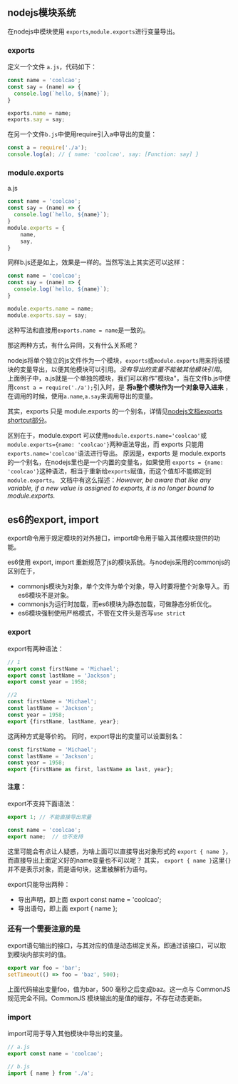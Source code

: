 ## nodejs模块系统
在nodejs中模块使用 `exports`,`module.exports`进行变量导出。
### exports
定义一个文件 `a.js`，代码如下：
```js
const name = 'coolcao';
const say = (name) => {
  console.log(`hello, ${name}`);
}

exports.name = name;
exports.say = say;
```
在另一个文件`b.js`中使用require引入a中导出的变量：
```js
const a = require('./a');
console.log(a); // { name: 'coolcao', say: [Function: say] }
```

### module.exports
a.js
```js
const name = 'coolcao';
const say = (name) => {
  console.log(`hello, ${name}`);
}
module.exports = {
    name,
    say,
}
```
同样b.js还是如上，效果是一样的。当然写法上其实还可以这样：
```js
const name = 'coolcao';
const say = (name) => {
  console.log(`hello, ${name}`);
}

module.exports.name = name;
module.exports.say = say;
```
这种写法和直接用`exports.name = name`是一致的。

那这两种方式，有什么异同，又有什么关系呢？

nodejs将单个独立的js文件作为一个模块，`exports`或`module.exports`用来将该模块的变量导出，以便其他模块可以引用。*没有导出的变量不能被其他模块引用*。
上面例子中，a.js就是一个单独的模块，我们可以称作"模块a"，当在文件b.js中使用`const a = require('./a');`引入时，是 **将a整个模块作为一个对象导入进来** ，在调用的时候，使用`a.name`,`a.say`来调用导出的变量。

其实，exports 只是 module.exports 的一个别名，详情见[nodejs文档exports shortcut部分](https://nodejs.org/dist/latest-v9.x/docs/api/modules.html#modules_exports_shortcut)。

区别在于，module.export 可以使用`module.exports.name='coolcao'`或`module.exports={name: 'coolcao'}`两种语法导出，而 exports 只能用`exports.name='coolcao'`语法进行导出。
原因是，exports 是 module.exports 的一个别名，在nodejs里也是一个内置的变量名，如果使用 `exports = {name: 'coolcao'}`这种语法，相当于重新给`exports`赋值，而这个值却不能绑定到`module.exports`。
文档中有这么描述：*However, be aware that like any variable, if a new value is assigned to exports, it is no longer bound to module.exports.*

## es6的export, import
export命令用于规定模块的对外接口，import命令用于输入其他模块提供的功能。

es6使用 export, import 重新规范了js的模块系统。与nodejs采用的commonjs的区别在于，
* commonjs模块为对象，单个文件为单个对象，导入时要将整个对象导入。而es6模块不是对象。
* commonjs为运行时加载，而es6模块为静态加载，可做静态分析优化。
* es6模块强制使用严格模式，不管在文件头是否写`use strict`

### export
export有两种语法：
```js
// 1
export const firstName = 'Michael';
export const lastName = 'Jackson';
export const year = 1958;

//2
const firstName = 'Michael';
const lastName = 'Jackson';
const year = 1958;
export {firstName, lastName, year};
```
这两种方式是等价的。
同时，export导出的变量可以设置别名：
```js
const firstName = 'Michael';
const lastName = 'Jackson';
const year = 1958;
export {firstName as first, lastName as last, year};
```

#### 注意：
export不支持下面语法：
```js
export 1; // 不能直接导出常量

const name = 'coolcao';
export name;  // 也不支持
```
这里可能会有点让人疑惑，为啥上面可以直接导出对象形式的 `export { name }`，而直接导出上面定义好的name变量也不可以呢？
其实， `export { name }`这里`{}`并不是表示对象，而是语句块，这里被解析为语句。

export只能导出两种：
* 导出声明，即上面 export const name = 'coolcao';
* 导出语句，即上面 export { name };

### 还有一个需要注意的是
export语句输出的接口，与其对应的值是动态绑定关系，即通过该接口，可以取到模块内部实时的值。

```js
export var foo = 'bar';
setTimeout(() => foo = 'baz', 500);
```
上面代码输出变量foo，值为bar，500 毫秒之后变成baz。这一点与 CommonJS 规范完全不同。CommonJS 模块输出的是值的缓存，不存在动态更新。

### import
import可用于导入其他模块中导出的变量。

```js
// a.js
export const name = 'coolcao';

// b.js
import { name } from './a';
```
